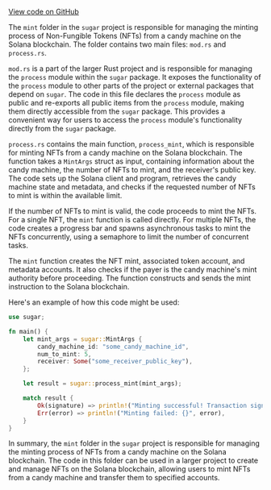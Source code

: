 [View code on GitHub](https://github.com/metaplex-foundation/sugar/.autodoc/docs/json/src/mint)

The `mint` folder in the `sugar` project is responsible for managing the minting process of Non-Fungible Tokens (NFTs) from a candy machine on the Solana blockchain. The folder contains two main files: `mod.rs` and `process.rs`.

`mod.rs` is a part of the larger Rust project and is responsible for managing the `process` module within the `sugar` package. It exposes the functionality of the `process` module to other parts of the project or external packages that depend on `sugar`. The code in this file declares the `process` module as public and re-exports all public items from the `process` module, making them directly accessible from the `sugar` package. This provides a convenient way for users to access the `process` module's functionality directly from the `sugar` package.

`process.rs` contains the main function, `process_mint`, which is responsible for minting NFTs from a candy machine on the Solana blockchain. The function takes a `MintArgs` struct as input, containing information about the candy machine, the number of NFTs to mint, and the receiver's public key. The code sets up the Solana client and program, retrieves the candy machine state and metadata, and checks if the requested number of NFTs to mint is within the available limit.

If the number of NFTs to mint is valid, the code proceeds to mint the NFTs. For a single NFT, the `mint` function is called directly. For multiple NFTs, the code creates a progress bar and spawns asynchronous tasks to mint the NFTs concurrently, using a semaphore to limit the number of concurrent tasks.

The `mint` function creates the NFT mint, associated token account, and metadata accounts. It also checks if the payer is the candy machine's mint authority before proceeding. The function constructs and sends the mint instruction to the Solana blockchain.

Here's an example of how this code might be used:

```rust
use sugar;

fn main() {
    let mint_args = sugar::MintArgs {
        candy_machine_id: "some_candy_machine_id",
        num_to_mint: 5,
        receiver: Some("some_receiver_public_key"),
    };

    let result = sugar::process_mint(mint_args);

    match result {
        Ok(signature) => println!("Minting successful! Transaction signature: {}", signature),
        Err(error) => println!("Minting failed: {}", error),
    }
}
```

In summary, the `mint` folder in the `sugar` project is responsible for managing the minting process of NFTs from a candy machine on the Solana blockchain. The code in this folder can be used in a larger project to create and manage NFTs on the Solana blockchain, allowing users to mint NFTs from a candy machine and transfer them to specified accounts.
